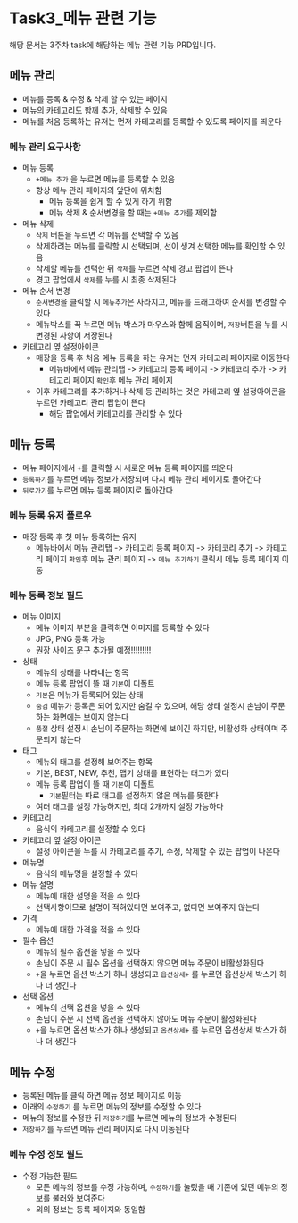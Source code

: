 # Task3_메뉴 관련 기능
해당 문서는 3주차 task에 해당하는 메뉴 관련 기능 PRD입니다.

## 메뉴 관리
- 메뉴를 등록 & 수정 & 삭제 할 수 있는 페이지
- 메뉴의 카테고리도 함께 추가, 삭제할 수 있음
- 메뉴를 처음 등록하는 유저는 먼저 카테고리를 등록할 수 있도록 페이지를 띄운다

### 메뉴 관리 요구사항
- 메뉴 등록
  - `+메뉴 추가` 을 누르면 메뉴를 등록할 수 있음
  - 항상 메뉴 관리 페이지의 앞단에 위치함
    - 메뉴 등록을 쉽게 할 수 있게 하기 위함
    - 메뉴 삭제 & 순서변경을 할 때는 `+메뉴 추가`를 제외함
- 메뉴 삭제
  - `삭제` 버튼을 누르면 각 메뉴를 선택할 수 있음
  - 삭제하려는 메뉴를 클릭할 시 선택되며, 선이 생겨 선택한 메뉴를 확인할 수 있음
  - 삭제할 메뉴를 선택한 뒤 `삭제`를 누르면 삭제 경고 팝업이 뜬다
  - 경고 팝업에서 `삭제`를 누를 시 최종 삭제된다
- 메뉴 순서 변경
  - `순서변경`을 클릭할 시 `메뉴추가`은 사라지고, 메뉴를 드래그하여 순서를 변경할 수 있다
  - 메뉴박스를 꾹 누르면 메뉴 박스가 마우스와 함께 움직이며, `저장`버튼을 누를 시 변경된 사항이 저장된다
- 카테고리 옆 설정아이콘
  - 매장을 등록 후 처음 메뉴 등록을 하는 유저는 먼저 카테고리 페이지로 이동한다
    - 메뉴바에서 메뉴 관리탭 -> 카테고리 등록 페이지 -> 카테코리 추가 -> 카테고리 페이지 `확인`후 메뉴 관리 페이지
  - 이후 카테고리를 추가하거나 삭제 등 관리하는 것은 카테고리 옆 설정아이콘을 누르면 카테고리 관리 팝업이 뜬다
    - 해당 팝업에서 카테고리를 관리할 수 있다

## 메뉴 등록
- 메뉴 페이지에서 `+`를 클릭할 시 새로운 메뉴 등록 페이지를 띄운다
- `등록하기`를 누르면 메뉴 정보가 저장되며 다시 메뉴 관리 페이지로 돌아간다
- `뒤로가기`를 누르면 메뉴 등록 페이지로 돌아간다

### 메뉴 등록 유저 플로우
- 매장 등록 후 첫 메뉴 등록하는 유저
  - 메뉴바에서 메뉴 관리탭 -> 카테고리 등록 페이지 -> 카테코리 추가 -> 카테고리 페이지 `확인`후 메뉴 관리 페이지 -> `메뉴 추가하기` 클릭시 메뉴 등록 페이지 이동
### 메뉴 등록 정보 필드
- 메뉴 이미지
  - 메뉴 이미지 부분을 클릭하면 이미지를 등록할 수 있다
  - JPG, PNG 등록 가능
  - 권장 사이즈 문구 추가될 예정!!!!!!!!!
- 상태
  - 메뉴의 상태를 나타내는 항목
  - 메뉴 등록 팝업이 뜰 때 `기본`이 디폴트
  - `기본`은 메뉴가 등록되어 있는 상태
  - `숨김` 메뉴가 등록은 되어 있지만 숨길 수 있으며, 해당 상태 설정시 손님이 주문하는 화면에는 보이지 않는다
  - `품절` 상태 설정시 손님이 주문하는 화면에 보이긴 하지만, 비활성화 상태이며 주문되지 않는다
- 태그
  - 메뉴의 태그를 설정해 보여주는 항목
  - 기본, BEST, NEW, 추천, 맵기 상태를 표현하는 태그가 있다
  - 메뉴 등록 팝업이 뜰 때 `기본`이 디폴트
    - `기본`필터는 따로 태그를 설정하지 않은 메뉴를 뜻한다
  - 여러 태그를 설정 가능하지만, 최대 2개까지 설정 가능하다
- 카테고리
  - 음식의 카테고리를 설정할 수 있다
- 카테고리 옆 설정 아이콘
  - 설정 아이콘을 누를 시 카테고리를 추가, 수정, 삭제할 수 있는 팝업이 나온다
- 메뉴명
  - 음식의 메뉴명을 설정할 수 있다
- 메뉴 설명
  - 메뉴에 대한 설명을 적을 수 있다
  - 선택사항이므로 설명이 적혀있다면 보여주고, 없다면 보여주지 않는다
- 가격
  - 메뉴에 대한 가격을 적을 수 있다
- 필수 옵션
  - 메뉴의 필수 옵션을 넣을 수 있다
  - 손님이 주문 시 필수 옵션을 선택하지 않으면 메뉴 주문이 비활성화된다
  - `+`을 누르면 옵션 박스가 하나 생성되고 `옵션상세+` 를 누르면 옵션상세 박스가 하나 더 생긴다
- 선택 옵션
  - 메뉴의 선택 옵션을 넣을 수 있다
  - 손님이 주문 시 선택 옵션을 선택하지 않아도 메뉴 주문이 활성화된다
  - `+`을 누르면 옵션 박스가 하나 생성되고 `옵션상세+` 를 누르면 옵션상세 박스가 하나 더 생긴다

## 메뉴 수정
- 등록된 메뉴를 클릭 하면 메뉴 정보 페이지로 이동
- 아래의 `수정하기` 를 누르면 메뉴의 정보를 수정할 수 있다
- 메뉴의 정보를 수정한 뒤 `저장하기`를 누르면 메뉴의 정보가 수정된다
- `저장하기`를 누르면 메뉴 관리 페이지로 다시 이동된다

### 메뉴 수정 정보 필드
- 수정 가능한 필드
  - 모든 메뉴의 정보를 수정 가능하며, `수정하기`를 눌렀을 때 기존에 있던 메뉴의 정보를 불러와 보여준다
  - 외의 정보는 등록 페이지와 동일함